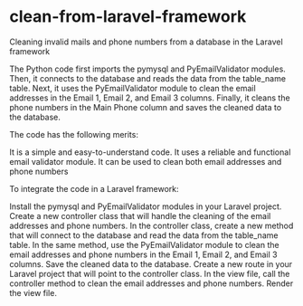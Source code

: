 # clean-from-laravel-framework
Cleaning invalid mails and phone numbers from a database in the Laravel framework



The Python code first imports the pymysql and PyEmailValidator modules. Then, it connects to the database and reads the data from the table_name table. Next, it uses the PyEmailValidator module to clean the email addresses in the Email 1, Email 2, and Email 3 columns. Finally, it cleans the phone numbers in the Main Phone column and saves the cleaned data to the database.

The code has the following merits:

It is a simple and easy-to-understand code.
It uses a reliable and functional email validator module.
It can be used to clean both email addresses and phone numbers


To integrate the code in a Laravel framework:

Install the pymysql and PyEmailValidator modules in your Laravel project.
Create a new controller class that will handle the cleaning of the email addresses and phone numbers.
In the controller class, create a new method that will connect to the database and read the data from the table_name table.
In the same method, use the PyEmailValidator module to clean the email addresses and phone numbers in the Email 1, Email 2, and Email 3 columns.
Save the cleaned data to the database.
Create a new route in your Laravel project that will point to the controller class.
In the view file, call the controller method to clean the email addresses and phone numbers.
Render the view file.

